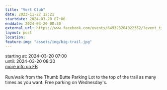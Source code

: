 ```yaml
---
title: "Vert Club"
date: 2023-11-27 12:21
startdate: 2024-03-20 07:00
enddate: 2024-03-20 08:30
external_url: https://www.facebook.com/events/649323204022352/?event_time_id=649324564022216
layout: post
location: 
feature-img: "assets/img/big-trail.jpg"
---
```


starting at: 2024-03-20 07:00<br>until: 2024-03-20 08:30<br><a href="https://www.facebook.com/events/649323204022352/?event_time_id=649324564022216">more info on FB</a><br><br>Run/walk from the Thumb Butte Parking Lot to the top of the trail as many times as you want.  Free parking on Wednesday's.<br>
  <br>
  
